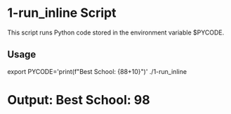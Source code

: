 # 1-run_inline Script

This script runs Python code stored in the environment variable $PYCODE.

## Usage

export PYCODE='print(f"Best School: {88+10}")'
./1-run_inline
# Output: Best School: 98
